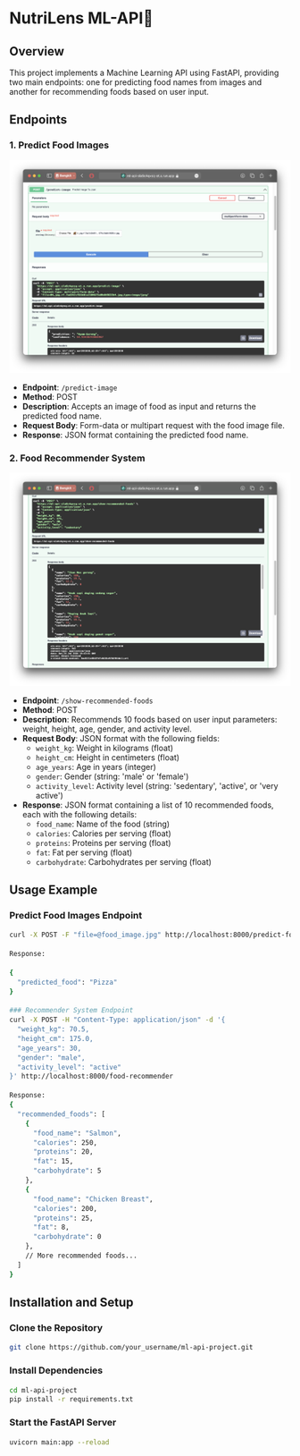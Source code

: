 # NutriLens ML-API🍱

## Overview

This project implements a Machine Learning API using FastAPI, providing two main endpoints: one for predicting food names from images and another for recommending foods based on user input.

## Endpoints

### 1. Predict Food Images

![Predict-Food-Images](https://github.com/NutriLensAI/ML-API/blob/main/images/Predict.png)

- **Endpoint**: `/predict-image`
- **Method**: POST
- **Description**: Accepts an image of food as input and returns the predicted food name.
- **Request Body**: Form-data or multipart request with the food image file.
- **Response**: JSON format containing the predicted food name.

### 2. Food Recommender System

![Recommender-System](https://github.com/NutriLensAI/ML-API/blob/main/images/Recommender.png)

- **Endpoint**: `/show-recommended-foods`
- **Method**: POST
- **Description**: Recommends 10 foods based on user input parameters: weight, height, age, gender, and activity level.
- **Request Body**: JSON format with the following fields:
  - `weight_kg`: Weight in kilograms (float)
  - `height_cm`: Height in centimeters (float)
  - `age_years`: Age in years (integer)
  - `gender`: Gender (string: 'male' or 'female')
  - `activity_level`: Activity level (string: 'sedentary', 'active', or 'very active')
- **Response**: JSON format containing a list of 10 recommended foods, each with the following details:
  - `food_name`: Name of the food (string)
  - `calories`: Calories per serving (float)
  - `proteins`: Proteins per serving (float)
  - `fat`: Fat per serving (float)
  - `carbohydrate`: Carbohydrates per serving (float)

## Usage Example

### Predict Food Images Endpoint

```bash
curl -X POST -F "file=@food_image.jpg" http://localhost:8000/predict-food-image

Response:

{
  "predicted_food": "Pizza"
}

### Recommender System Endpoint
curl -X POST -H "Content-Type: application/json" -d '{
  "weight_kg": 70.5,
  "height_cm": 175.0,
  "age_years": 30,
  "gender": "male",
  "activity_level": "active"
}' http://localhost:8000/food-recommender

Response:
{
  "recommended_foods": [
    {
      "food_name": "Salmon",
      "calories": 250,
      "proteins": 20,
      "fat": 15,
      "carbohydrate": 5
    },
    {
      "food_name": "Chicken Breast",
      "calories": 200,
      "proteins": 25,
      "fat": 8,
      "carbohydrate": 0
    },
    // More recommended foods...
  ]
}
```

## Installation and Setup

### Clone the Repository

```bash
git clone https://github.com/your_username/ml-api-project.git
```


### Install Dependencies
```bash
cd ml-api-project
pip install -r requirements.txt
```

### Start the FastAPI Server
```bash
uvicorn main:app --reload
```



